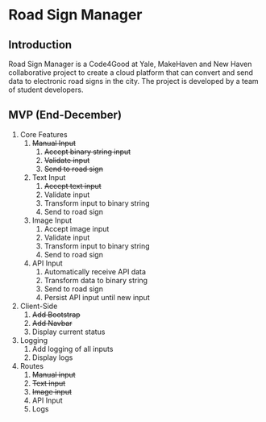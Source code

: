 # Road Sign Manager

## Introduction
Road Sign Manager is a Code4Good at Yale, MakeHaven and New Haven collaborative project to create a cloud platform that can convert and send data to electronic road signs in the city. The project is developed by a team of student developers.

## MVP (End-December)
1. Core Features
   1. ~~Manual Input~~
      1. ~~Accept binary string input~~
      2. ~~Validate input~~
      3. ~~Send to road sign~~
   2. Text Input
      1. ~~Accept text input~~
      2. Validate input
      3. Transform input to binary string
      4. Send to road sign
   3. Image Input
      1. Accept image input
      2. Validate input
      3. Transform input to binary string
      4. Send to road sign
   4. API Input
      1. Automatically receive API data
      2. Transform data to binary string
      3. Send to road sign
      4. Persist API input until new input
2. Client-Side
   1. ~~Add Bootstrap~~
   2. ~~Add Navbar~~
   3. Display current status
3. Logging
   1. Add logging of all inputs
   2. Display logs
4. Routes
   1. ~~Manual input~~
   2. ~~Text input~~
   3. ~~Image input~~
   4. API Input
   5. Logs
